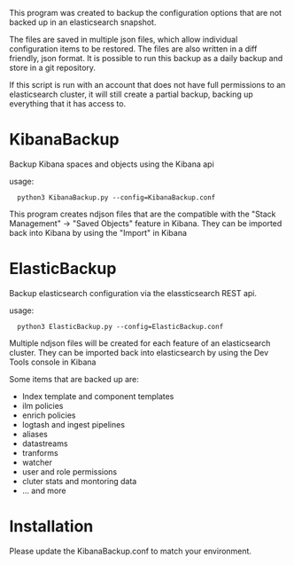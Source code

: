 This program was created to backup the configuration options that are not backed up in an elasticsearch snapshot. 

The files are saved in multiple json files, which allow individual configuration items to be restored. The files are also written in a diff friendly, json format. It is possible to run this backup as a daily backup and store in a git repository.

If this script is run with an account that does not have full permissions to an elasticsearch cluster, it will still create a partial backup, backing up everything that it has access to.

# KibanaBackup

Backup Kibana spaces and objects using the Kibana api

usage:
```
  python3 KibanaBackup.py --config=KibanaBackup.conf
```

This program creates ndjson files that are the compatible with the "Stack Management" -> "Saved Objects" feature in Kibana. They can be imported back into Kibana by using the "Import" in Kibana

# ElasticBackup

Backup elasticsearch configuration via the elassticsearch REST api.

usage:
```
  python3 ElasticBackup.py --config=ElasticBackup.conf
```

Multiple ndjson files will be created for each feature of an elasticsearch cluster. They can be imported back into elasticsearch by using the Dev Tools console in Kibana

Some items that are backed up are:
* Index template and component templates
* ilm policies
* enrich policies
* logtash and ingest pipelines
* aliases
* datastreams
* tranforms
* watcher
* user and role permissions
* cluter stats and montoring data
* ... and more


# Installation

Please update the KibanaBackup.conf to match your environment.
